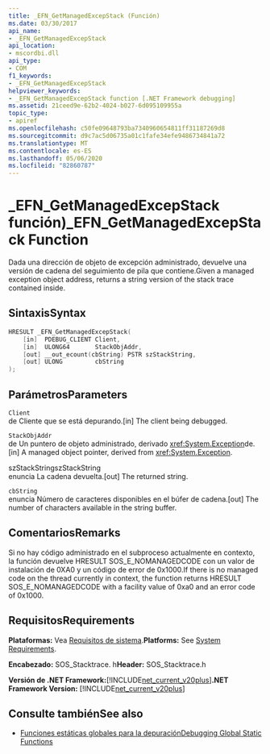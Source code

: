 ```yaml
---
title: _EFN_GetManagedExcepStack (Función)
ms.date: 03/30/2017
api_name:
- _EFN_GetManagedExcepStack
api_location:
- mscordbi.dll
api_type:
- COM
f1_keywords:
- _EFN_GetManagedExcepStack
helpviewer_keywords:
- _EFN_GetManagedExcepStack function [.NET Framework debugging]
ms.assetid: 21ceed9e-62b2-4024-b027-6d095109955a
topic_type:
- apiref
ms.openlocfilehash: c50fe09648793ba7340960654811ff31187269d8
ms.sourcegitcommit: d9c7ac5d06735a01c1fafe34efe9486734841a72
ms.translationtype: MT
ms.contentlocale: es-ES
ms.lasthandoff: 05/06/2020
ms.locfileid: "82860787"
---
```

# <a name="_efn_getmanagedexcepstack-function"></a><span data-ttu-id="ce9e0-102">\_EFN\_GetManagedExcepStack función)</span><span class="sxs-lookup"><span data-stu-id="ce9e0-102">\_EFN\_GetManagedExcepStack Function</span></span>
<span data-ttu-id="ce9e0-103">Dada una dirección de objeto de excepción administrado, devuelve una versión de cadena del seguimiento de pila que contiene.</span><span class="sxs-lookup"><span data-stu-id="ce9e0-103">Given a managed exception object address, returns a string version of the stack trace contained inside.</span></span>  
  
## <a name="syntax"></a><span data-ttu-id="ce9e0-104">Sintaxis</span><span class="sxs-lookup"><span data-stu-id="ce9e0-104">Syntax</span></span>  
  
```cpp  
HRESULT _EFN_GetManagedExcepStack(  
    [in]  PDEBUG_CLIENT Client,  
    [in]  ULONG64       StackObjAddr,  
    [out] __out_ecount(cbString) PSTR szStackString,  
    [out] ULONG         cbString  
);  
```  
  
## <a name="parameters"></a><span data-ttu-id="ce9e0-105">Parámetros</span><span class="sxs-lookup"><span data-stu-id="ce9e0-105">Parameters</span></span>  
 `Client`  
 <span data-ttu-id="ce9e0-106">de Cliente que se está depurando.</span><span class="sxs-lookup"><span data-stu-id="ce9e0-106">[in] The client being debugged.</span></span>  
  
 `StackObjAddr`  
 <span data-ttu-id="ce9e0-107">de Un puntero de objeto administrado, derivado <xref:System.Exception>de.</span><span class="sxs-lookup"><span data-stu-id="ce9e0-107">[in] A managed object pointer, derived from <xref:System.Exception>.</span></span>  
  
 <span data-ttu-id="ce9e0-108">szStackString</span><span class="sxs-lookup"><span data-stu-id="ce9e0-108">szStackString</span></span>  
 <span data-ttu-id="ce9e0-109">enuncia La cadena devuelta.</span><span class="sxs-lookup"><span data-stu-id="ce9e0-109">[out] The returned string.</span></span>  
  
 `cbString`  
 <span data-ttu-id="ce9e0-110">enuncia Número de caracteres disponibles en el búfer de cadena.</span><span class="sxs-lookup"><span data-stu-id="ce9e0-110">[out] The number of characters available in the string buffer.</span></span>  
  
## <a name="remarks"></a><span data-ttu-id="ce9e0-111">Comentarios</span><span class="sxs-lookup"><span data-stu-id="ce9e0-111">Remarks</span></span>  
 <span data-ttu-id="ce9e0-112">Si no hay código administrado en el subproceso actualmente en contexto, la función devuelve HRESULT SOS_E_NOMANAGEDCODE con un valor de instalación de 0XA0 y un código de error de 0x1000.</span><span class="sxs-lookup"><span data-stu-id="ce9e0-112">If there is no managed code on the thread currently in context, the function returns HRESULT SOS_E_NOMANAGEDCODE with a facility value of 0xa0 and an error code of 0x1000.</span></span>  
  
## <a name="requirements"></a><span data-ttu-id="ce9e0-113">Requisitos</span><span class="sxs-lookup"><span data-stu-id="ce9e0-113">Requirements</span></span>  
 <span data-ttu-id="ce9e0-114">**Plataformas:** Vea [Requisitos de sistema](../../get-started/system-requirements.md).</span><span class="sxs-lookup"><span data-stu-id="ce9e0-114">**Platforms:** See [System Requirements](../../get-started/system-requirements.md).</span></span>  
  
 <span data-ttu-id="ce9e0-115">**Encabezado:** SOS_Stacktrace. h</span><span class="sxs-lookup"><span data-stu-id="ce9e0-115">**Header:** SOS_Stacktrace.h</span></span>  
  
 <span data-ttu-id="ce9e0-116">**Versión de .NET Framework:**[!INCLUDE[net_current_v20plus](../../../../includes/net-current-v20plus-md.md)]</span><span class="sxs-lookup"><span data-stu-id="ce9e0-116">**.NET Framework Version:** [!INCLUDE[net_current_v20plus](../../../../includes/net-current-v20plus-md.md)]</span></span>  
  
## <a name="see-also"></a><span data-ttu-id="ce9e0-117">Consulte también</span><span class="sxs-lookup"><span data-stu-id="ce9e0-117">See also</span></span>

- [<span data-ttu-id="ce9e0-118">Funciones estáticas globales para la depuración</span><span class="sxs-lookup"><span data-stu-id="ce9e0-118">Debugging Global Static Functions</span></span>](debugging-global-static-functions.md)
